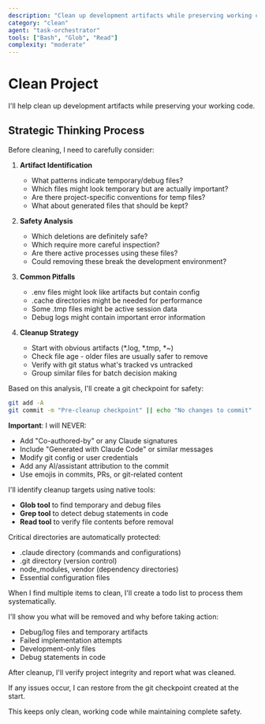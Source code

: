 ```yaml
---
description: "Clean up development artifacts while preserving working code"
category: "clean"
agent: "task-orchestrator"
tools: ["Bash", "Glob", "Read"]
complexity: "moderate"
---
```


# Clean Project

I'll help clean up development artifacts while preserving your working code.

## Strategic Thinking Process

<think>
Before cleaning, I need to carefully consider:

1. **Artifact Identification**
   - What patterns indicate temporary/debug files?
   - Which files might look temporary but are actually important?
   - Are there project-specific conventions for temp files?
   - What about generated files that should be kept?

2. **Safety Analysis**
   - Which deletions are definitely safe?
   - Which require more careful inspection?
   - Are there active processes using these files?
   - Could removing these break the development environment?

3. **Common Pitfalls**
   - .env files might look like artifacts but contain config
   - .cache directories might be needed for performance
   - Some .tmp files might be active session data
   - Debug logs might contain important error information

4. **Cleanup Strategy**
   - Start with obvious artifacts (*.log, *.tmp, *~)
   - Check file age - older files are usually safer to remove
   - Verify with git status what's tracked vs untracked
   - Group similar files for batch decision making
</think>

Based on this analysis, I'll create a git checkpoint for safety:
```bash
git add -A
git commit -m "Pre-cleanup checkpoint" || echo "No changes to commit"
```

**Important**: I will NEVER:
- Add "Co-authored-by" or any Claude signatures
- Include "Generated with Claude Code" or similar messages
- Modify git config or user credentials
- Add any AI/assistant attribution to the commit
- Use emojis in commits, PRs, or git-related content

I'll identify cleanup targets using native tools:
- **Glob tool** to find temporary and debug files
- **Grep tool** to detect debug statements in code
- **Read tool** to verify file contents before removal

Critical directories are automatically protected:
- .claude directory (commands and configurations)
- .git directory (version control)
- node_modules, vendor (dependency directories)
- Essential configuration files

When I find multiple items to clean, I'll create a todo list to process them systematically.

I'll show you what will be removed and why before taking action:
- Debug/log files and temporary artifacts
- Failed implementation attempts
- Development-only files
- Debug statements in code

After cleanup, I'll verify project integrity and report what was cleaned.

If any issues occur, I can restore from the git checkpoint created at the start.

This keeps only clean, working code while maintaining complete safety.